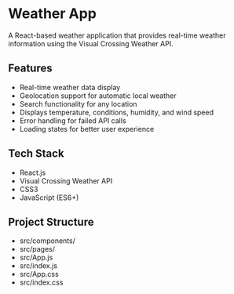 # Weather App

A React-based weather application that provides real-time weather information using the Visual Crossing Weather API.

## Features

- Real-time weather data display
- Geolocation support for automatic local weather
- Search functionality for any location
- Displays temperature, conditions, humidity, and wind speed
- Error handling for failed API calls
- Loading states for better user experience

## Tech Stack

- React.js
- Visual Crossing Weather API
- CSS3
- JavaScript (ES6+)

## Project Structure 

- src/components/
- src/pages/
- src/App.js
- src/index.js
- src/App.css
- src/index.css
